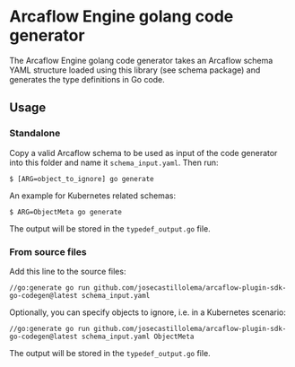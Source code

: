 # Arcaflow Engine golang code generator

The Arcaflow Engine golang code generator takes an Arcaflow schema YAML structure loaded using this library (see schema package) and generates the type definitions in Go code.

## Usage

### Standalone

Copy a valid Arcaflow schema to be used as input of the code generator into this folder and name it `schema_input.yaml`. Then run:

```
$ [ARG=object_to_ignore] go generate
```

An example for Kubernetes related schemas:
```
$ ARG=ObjectMeta go generate
``` 

The output will be stored in the `typedef_output.go` file.

### From source files

Add this line to the source files:
```
//go:generate go run github.com/josecastillolema/arcaflow-plugin-sdk-go-codegen@latest schema_input.yaml
```

Optionally, you can specify objects to ignore, i.e. in a Kubernetes scenario:
```
//go:generate go run github.com/josecastillolema/arcaflow-plugin-sdk-go-codegen@latest schema_input.yaml ObjectMeta
```

The output will be stored in the `typedef_output.go` file.


